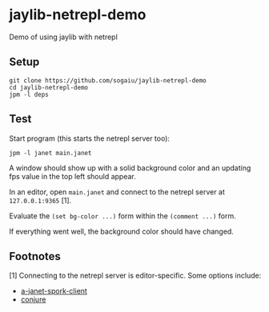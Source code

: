 # jaylib-netrepl-demo

Demo of using jaylib with netrepl

## Setup

```
git clone https://github.com/sogaiu/jaylib-netrepl-demo
cd jaylib-netrepl-demo
jpm -l deps
```

## Test

Start program (this starts the netrepl server too):

```
jpm -l janet main.janet
```

A window should show up with a solid background color and an updating
fps value in the top left should appear.

In an editor, open `main.janet` and connect to the netrepl server
at `127.0.0.1:9365` [1].

Evaluate the `(set bg-color ...)` form within the `(comment ...)` form.

If everything went well, the background color should have changed.

## Footnotes

[1] Connecting to the netrepl server is editor-specific.  Some options
    include:

   * [a-janet-spork-client](https://github.com/sogaiu/a-janet-spork-client)
   * [conjure](https://github.com/Olical/conjure)
